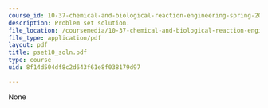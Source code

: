 ```yaml
---
course_id: 10-37-chemical-and-biological-reaction-engineering-spring-2007
description: Problem set solution.
file_location: /coursemedia/10-37-chemical-and-biological-reaction-engineering-spring-2007/8f14d504df8c2d643f61e8f038179d97_pset10_soln.pdf
file_type: application/pdf
layout: pdf
title: pset10_soln.pdf
type: course
uid: 8f14d504df8c2d643f61e8f038179d97

---
```

None